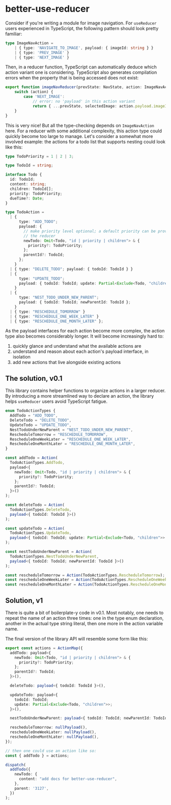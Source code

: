 # better-use-reducer

Consider if you're writing a module for image navigation. For `useReducer` users
experienced in TypeScript, the following pattern should look pretty familiar:

```ts
type ImageNavAction =
    | { type: 'NAVIGATE_TO_IMAGE', payload: { imageId: string } }
    | { type: 'PREV_IMAGE' }
    | { type: 'NEXT_IMAGE' }
```

Then, in a reducer function, TypeScript can automatically deduce which action
variant one is considering. TypeScript also generates compilation errors when
the property that is being accessed does not exist:

```ts
export function imageNavReducer(prevState: NavState, action: ImageNavAction) {
    switch (action) {
        case 'NEXT_IMAGE':
            // error: no 'payload' in this action variant
            return { ...prevState, selectedImage: action.payload.imageId  }
    }
}
```

This is very nice! But all the type-checking depends on `ImageNavAction` here.
For a reducer with some additional complexity, this action type could quickly
become too large to manage. Let's consider a somewhat more involved example:
the actions for a todo list that supports nesting could look like this:

```ts
type TodoPriority = 1 | 2 | 3;

type TodoId = string;

interface Todo {
  id: TodoId;
  content: string;
  children: TodoId[];
  priority: TodoPriority;
  dueTime?: Date;
}

type TodoAction =
  | {
      type: "ADD_TODO";
      payload: {
        // make priority level optional; a default priority can be provided in
        // the reducer
        newTodo: Omit<Todo, "id | priority | children"> & {
          priority?: TodoPriority;
        };
        parentId?: TodoId;
      };
    }
  | { type: "DELETE_TODO"; payload: { todoId: TodoId } }
  | {
      type: "UPDATE_TODO";
      payload: { todoId: TodoId; update: Partial<Exclude<Todo, "children">> };
    }
  | {
      type: "NEST_TODO_UNDER_NEW_PARENT";
      payload: { todoId: TodoId; newParentId: TodoId };
    }
  | { type: "RESCHEDULE_TOMORROW" }
  | { type: "RESCHEDULE_ONE_WEEK_LATER" }
  | { type: "RESCHEDULE_ONE_MONTH_LATER" };
```

As the payload interfaces for each action become more complex, the action type
also becomes considerably longer. It will become increasingly hard to:

1. quickly glance and understand what the available actions are
2. understand and reason about each action's payload interface, in isolation
3. add new actions that live alongside existing actions

## The solution, v0.1

This library contains helper functions to organize actions in a larger reducer.
By introducing a more streamlined way to declare an action, the library helps
`useReducer` users avoid TypeScript fatigue.

```ts
enum TodoActionTypes {
  AddTodo = "ADD_TODO",
  DeleteTodo = "DELETE_TODO",
  UpdateTodo = "UPDATE_TODO",
  NestTodoUnderNewParent = "NEST_TODO_UNDER_NEW_PARENT",
  RescheduleTomorrow = "RESCHEDULE_TOMORROW",
  RescheduleOneWeekLater = "RESCHEDULE_ONE_WEEK_LATER",
  RescheduleOneMonthLater = "RESCHEDULE_ONE_MONTH_LATER",
}

const addTodo = Action(
  TodoActionTypes.AddTodo,
  payload<{
    newTodo: Omit<Todo, "id | priority | children"> & {
      priority?: TodoPriority;
    };
    parentId?: TodoId;
  }>()
);

const deleteTodo = Action(
  TodoActionTypes.DeleteTodo,
  payload<{ todoId: TodoId }>()
);

const updateTodo = Action(
  TodoActionTypes.UpdateTodo,
  payload<{ todoId: TodoId; update: Partial<Exclude<Todo, "children">> }>()
);

const nestTodoUnderNewParent = Action(
  TodoActionTypes.NestTodoUnderNewParent,
  payload<{ todoId: TodoId; newParentId: TodoId }>()
);

const rescheduleTomorrow = Action(TodoActionTypes.RescheduleTomorrow);
const rescheduleOneWeekLater = Action(TodoActionTypes.RescheduleOneWeekLater);
const rescheduleOneMonthLater = Action(TodoActionTypes.RescheduleOneMonthLater);
```

## Solution, v1

There is quite a bit of boilerplate-y code in v0.1. Most notably, one needs to
repeat the name of an action three times: one in the type enum declaration,
another in the actual type string literal, then one more in the action variable
name.

The final version of the library API will resemble some form like this:

```ts
export const actions = ActionMap({
  addTodo: payload<{
    newTodo: Omit<Todo, "id | priority | children"> & {
      priority?: TodoPriority;
    };
    parentId?: TodoId;
  }>(),

  deleteTodo: payload<{ todoId: TodoId }>(),

  updateTodo: payload<{
    todoId: TodoId;
    update: Partial<Exclude<Todo, "children">>;
  }>(),

  nestTodoUnderNewParent: payload<{ todoId: TodoId; newParentId: TodoId }>(),

  rescheduleTomorrow: nullPayload(),
  rescheduleOneWeekLater: nullPayload(),
  rescheduleOneMonthLater: nullPayload(),
});

// then one could use an action like so:
const { addTodo } = actions;

dispatch(
  addTodo({
    newTodo: {
      content: "add docs for better-use-reducer",
    },
    parent: '3127',
  })
);
```
